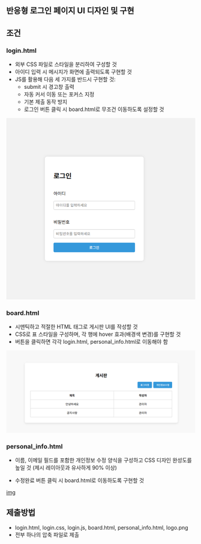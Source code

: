## 반응형 로그인 페이지 UI 디자인 및 구현

## 조건
### login.html
- 외부 CSS 파일로 스타일을 분리하여 구성할 것
- 아이디 입력 시 메시지가 화면에 출력되도록 구현할 것
- JS를 활용해 다음 세 가지를 반드시 구현할 것:
   - submit 시 경고창 출력
   - 자동 커서 이동 또는 포커스 지정
   - 기본 제출 동작 방지
   - 로그인 버튼 클릭 시 board.html로 무조건 이동하도록 설정할 것

![img](../img/re_login.png)

### board.html
- 시맨틱하고 적절한 HTML 태그로 게시판 UI를 작성할 것
- CSS로 표 스타일을 구성하며, 각 행에 hover 효과(배경색 변경)를 구현할 것
- 버튼을 클릭하면 각각 login.html, personal_info.html로 이동해야 함

![img](../img/re_board.html.png)

### personal_info.html
- 이름, 이메일 필드를 포함한 개인정보 수정 양식을 구성하고 CSS 디자인 완성도를 높일 것 (제시 레이아웃과 유사하게 90% 이상)

- 수정완료 버튼 클릭 시 board.html로 이동하도록 구현할 것

[img](../img/re_person.png)

## 제출방법
- login.html, login.css, login.js, board.html, personal_info.html, logo.png
- 전부 하나의 압축 파일로 제출